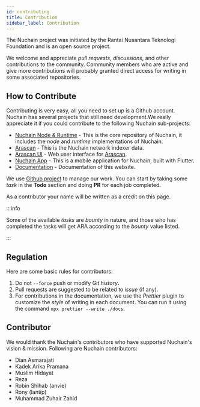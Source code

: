 ```yaml
---
id: contributing
title: Contribution
sidebar_label: Contribution
---
```


The Nuchain project was initiated by the Rantai Nusantara Teknologi Foundation and is an open source
project.

We welcome and appreciate _pull requests_, _discussions_, and other contributions to the community.
Community members who are active and give more contributions will probably granted direct access for
writing in some associated repositories.

## How to Contribute

Contributing is very easy, all you need to set up is a Github account. Nuchain has several projects
that still need development.We really appreciate it if you could contribute to the following Nuchain
sub-projects:

- [Nuchain Node & Runtime](https://github.com/nusantarachain/nuchain) - This is the core repository
  of Nuchain, it includes the _node_ and _runtime_ implementations of Nuchain.
- [Arascan](https://github.com/nusantarachain/arascan) - This is the Nuchain network indexer data.
- [Arascan UI](https://github.com/nusantarachain/arascan-ui) - Web user interface for
  [Arascan](https://github.com/nusantarachain/arascan).
- [Nuchain App](https://github.com/nusantarachain/nuchain-app) - This is a mobile application for
  Nuchain, built with Flutter.
- [Documentation](https://github.com/nusantarachain/wiki) - Documentation of this website.

We use [Github project](https://github.com/orgs/nusantarachain/projects/1) to manage our work. You
can start by taking some _task_ in the **Todo** section and doing **PR** for each job completed.

As a contributor your name will be written as a credit on this page.

:::info

Some of the available _tasks_ are _bounty_ in nature, and those who has completed the tasks will get
ARA according to the _bounty_ value listed.

:::

## Regulation

Here are some basic rules for contributors:

1. Do not `--force` push or modify Git _history_.
2. Pull requests are suggested to be related to _issue_ (if any).
3. For contributions in the documentation, we use the _Prettier_ plugin to customize the _style_ of
   writing in each document. You can run it using the command `npx prettier --write ./docs`.

## Contributor

We would thank the Nuchain's contributors who have supported Nuchain's vision & mission. Following
are Nuchain contributors:

- Dian Asmarajati
- Kadek Arika Pramana
- Muslim Hidayat
- Reza
- Robin Shihab (anvie)
- Rony (lantip)
- Muhammad Zuhair Zahid
